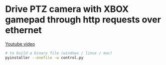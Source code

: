 # Drive PTZ camera with XBOX gamepad through http requests over ethernet

[Youtube video](https://youtu.be/V3qNO50CGU4)

```bash
# to build a binary file (windows / linux / mac)
pyinstaller --onefile -w control.py
```
